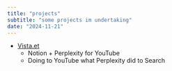 ```yaml
---
title: "projects"
subtitle: "some projects im undertaking"
date: "2024-11-21"
---
```


- [Vista.et](https://vista.et)
  - Notion + Perplexity for YouTube
  - Doing to YouTube what Perplexity did to Search

